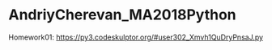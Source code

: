 # AndriyCherevan_MA2018Python

Homework01: https://py3.codeskulptor.org/#user302_Xmvh1QuDryPnsaJ.py
